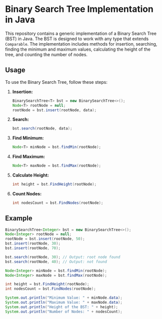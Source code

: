 # Binary Search Tree Implementation in Java

This repository contains a generic implementation of a Binary Search Tree (BST) in Java. The BST is designed to work with any type that extends `Comparable`. The implementation includes methods for insertion, searching, finding the minimum and maximum values, calculating the height of the tree, and counting the number of nodes.

## Usage

To use the Binary Search Tree, follow these steps:

1. **Insertion:**
    ```java
    BinarySearchTree<T> bst = new BinarySearchTree<>();
    Node<T> rootNode = null;
    rootNode = bst.insert(rootNode, data);
    ```

2. **Search:**
    ```java
    bst.search(rootNode, data);
    ```

3. **Find Minimum:**
    ```java
    Node<T> minNode = bst.findMin(rootNode);
    ```

4. **Find Maximum:**
    ```java
    Node<T> maxNode = bst.findMax(rootNode);
    ```

5. **Calculate Height:**
    ```java
    int height = bst.FindHeight(rootNode);
    ```

6. **Count Nodes:**
    ```java
    int nodesCount = bst.FindNodes(rootNode);
    ```

## Example

```java
BinarySearchTree<Integer> bst = new BinarySearchTree<>();
Node<Integer> rootNode = null;
rootNode = bst.insert(rootNode, 50);
bst.insert(rootNode, 30);
bst.insert(rootNode, 70);

bst.search(rootNode, 30); // Output: root node found
bst.search(rootNode, 40); // Output: not found

Node<Integer> minNode = bst.findMin(rootNode);
Node<Integer> maxNode = bst.findMax(rootNode);

int height = bst.FindHeight(rootNode);
int nodesCount = bst.FindNodes(rootNode);

System.out.println("Minimum Value: " + minNode.data);
System.out.println("Maximum Value: " + maxNode.data);
System.out.println("Height of the BST: " + height);
System.out.println("Number of Nodes: " + nodesCount);
